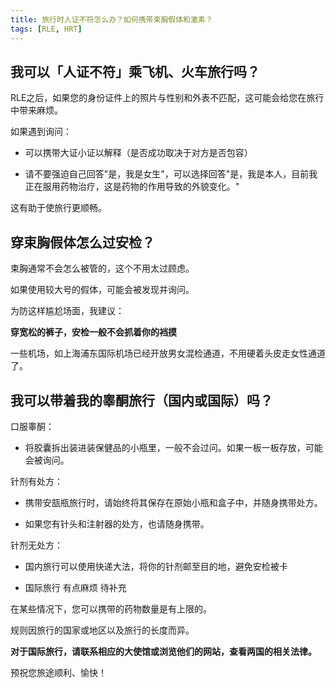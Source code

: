 ```yaml
---
title: 旅行时人证不符怎么办？如何携带束胸假体和激素？
tags: [RLE, HRT]
---
```


## 我可以「人证不符」乘飞机、火车旅行吗？

RLE之后，如果您的身份证件上的照片与性别和外表不匹配，这可能会给您在旅行中带来麻烦。

如果遇到询问：

 - 可以携带大证小证以解释（是否成功取决于对方是否包容）

 - 请不要强迫自己回答"是，我是女生"，可以选择回答"是，我是本人，目前我正在服用药物治疗，这是药物的作用导致的外貌变化。"

这有助于使旅行更顺畅。

## 穿束胸假体怎么过安检？

束胸通常不会怎么被管的，这个不用太过顾虑。

如果使用较大号的假体，可能会被发现并询问。

为防这样尴尬场面，我建议：

**穿宽松的裤子，安检一般不会抓着你的裆摸**

一些机场，如上海浦东国际机场已经开放男女混检通道，不用硬着头皮走女性通道了。

## 我可以带着我的睾酮旅行（国内或国际）吗？

口服睾酮：

- 将胶囊拆出装进装保健品的小瓶里，一般不会过问。如果一板一板存放，可能会被询问。

针剂有处方：

- 携带安瓿瓶旅行时，请始终将其保存在原始小瓶和盒子中，并随身携带处方。

- 如果您有针头和注射器的处方，也请随身携带。

针剂无处方：

- 国内旅行可以使用快递大法，将你的针剂邮至目的地，避免安检被卡

- 国际旅行 有点麻烦 待补充

在某些情况下，您可以携带的药物数量是有上限的。

规则因旅行的国家或地区以及旅行的长度而异。

**对于国际旅行，请联系相应的大使馆或浏览他们的网站，查看两国的相关法律。**

预祝您旅途顺利、愉快！  
